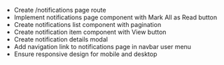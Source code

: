 - Create /notifications page route
- Implement notifications page component with Mark All as Read button
- Create notifications list component with pagination
- Create notification item component with View button
- Create notification details modal
- Add navigation link to notifications page in navbar user menu
- Ensure responsive design for mobile and desktop
